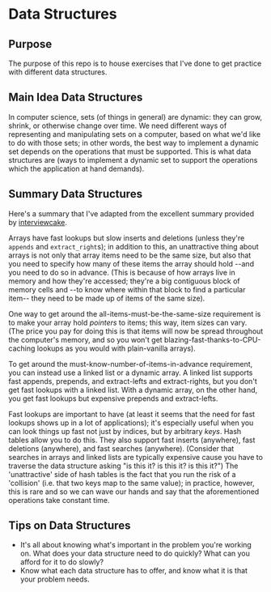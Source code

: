 Data Structures
===============

Purpose
-------
The purpose of this repo is to house exercises that I've done to get practice
with different data structures.


Main Idea Data Structures
-------------------------
In computer science, sets (of things in general) are dynamic: they can grow,
shrink, or otherwise change over time. We need different ways of representing
and manipulating sets on a computer, based on what we'd like to do with those
sets; in other words, the best way to implement a dynamic set depends on the
operations that must be supported. This is what data structures are (ways to
implement a dynamic set to support the operations which the application at hand
demands).

Summary Data Structures
-----------------------
Here's a summary that I've adapted from the excellent summary provided by
[interviewcake](https://www.interviewcake.com/article/python/data-structures-coding-interview).

Arrays have fast lookups but slow inserts and deletions (unless they're
`appends` and `extract_right`s); in addition to this, an unattractive thing
about arrays is not only that array items need to be the same size, but also
that you need to specify how many of these items the array should hold --and you
need to do so in advance. (This is because of how arrays live in memory and how
they're accessed; they're a big contiguous block of memory cells and --to know
where within that block to find a particular item-- they need to be made up of
items of the same size).

One way to get around the all-items-must-be-the-same-size requirement is to make
your array hold _pointers_ to items; this way, item sizes can vary. (The price
you pay for doing this is that items will now be spread throughout the
computer's memory, and so you won't get blazing-fast-thanks-to-CPU-caching
lookups as you would with plain-vanilla arrays).

To get around the must-know-number-of-items-in-advance requirement, you can
instead use a linked list or a dynamic array. A linked list supports fast
appends, prepends, and extract-lefts and extract-rights, but you don't get fast
lookups with a linked list. With a dynamic array, on the other hand, you get
fast lookups but expensive prepends and extract-lefts.

Fast lookups are important to have (at least it seems that the need for fast
lookups shows up in a lot of applications); it's especially useful when you can
look things up fast not just by indices, but by arbitrary _keys_. Hash tables
allow you to do this. They also support fast inserts (anywhere), fast deletions
(anywhere), and fast searches (anywhere). (Consider that searches in arrays and
linked lists are typically expensive cause you have to traverse the data
structure asking "is this it? is this it? is this it?") The 'unattractive' side
of hash tables is the fact that you run the risk of a 'collision' (i.e. that two
keys map to the same value); in practice, however, this is rare and so we can
wave our hands and say that the aforementioned operations take constant time.

Tips on Data Structures
-----------------------
  * It's all about knowing what's important in the problem you're working on.
    What does your data structure need to do quickly? What can you afford for it
    to do slowly?
  * Know what each data structure has to offer, and know what it is that your
    problem needs.

